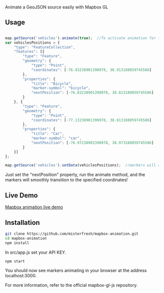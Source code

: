Animate a GeoJSON source easily with Mapbox GL

## Usage

```js

map.getSource('vehicles').animate(true);  //To activate animation for this source
var vehiclesPositions = {
    "type": "FeatureCollection",
    "features": [{
        "type": "Feature",
        "geometry": {
            "type": "Point",
            "coordinates": [-76.93238901390978, 38.913188059745586]
        },
        "properties": {
            "title": "Bicycle",
            "marker-symbol": "bicycle",
            "nextPosition": [-76.83238901390978, 38.813188059745586]
        }
    }, {
        "type": "Feature",
        "geometry": {
            "type": "Point",
            "coordinates": [-77.13238901390978, 38.813188059745586]
        },
        "properties": {
            "title": "Car",
            "marker-symbol": "car",
            "nextPosition": [-76.97238901390978, 38.973188059745586]
        }
    }]
};

map.getSource('vehicles').setData(vehiclesPositions);  //markers will animate

```

Just set the "nextPosition" property, run the animate method, and the markers will smoothly transition to the specified coordinates!

## Live Demo
[Mapbox animation live demo](http://misterfresh.github.io/mapbox-animation/)

## Installation

```bash
git clone https://github.com/misterfresh/mapbox-animation.git
cd mapbox-animation
npm install
```

In src/app.js set your API KEY.
```bash
npm start
```
You should now see markers animating in your browser at the address localhost:3000.

For more information, refer to the official mapbox-gl-js repository.